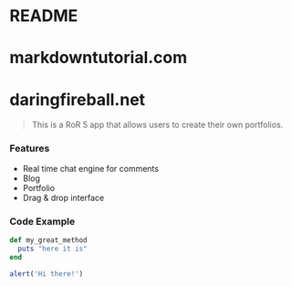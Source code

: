 # README
# markdowntutorial.com
# daringfireball.net

<!---

This README would normally document whatever steps are necessary to get the
application up and running.

Things you may want to cover:

* Ruby version

* System dependencies

* Configuration

* Database creation

* Database initialization

* How to run the test suite

* Services (job queues, cache servers, search engines, etc.)

* Deployment instructions

* ...

-->

> This is a RoR 5 app that allows users to create their own portfolios.

### Features

- Real time chat engine for comments
- Blog
- Portfolio
- Drag & drop interface

### Code Example

```ruby
def my_great_method
  puts "here it is"
end
```

```javascript
alert('Hi there!')
```
